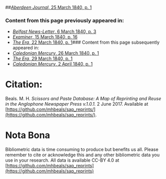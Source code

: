 ##[*Aberdeen Journal*, 25 March 1840, p. 1](https://mhbeals.github.io/sap_html/Aberdeen-Journal/Aberdeen-Journal-25-March-1840-p-1)

### Content from this page previously appeared in:
+ [*Belfast News-Letter*, 6 March 1840, p. 3](https://mhbeals.github.io/sap_html/Belfast-News-Letter/Belfast-News-Letter-6-March-1840-p-3)
+ [*Examiner*, 15 March 1840, p. 16](https://mhbeals.github.io/sap_html/Examiner/Examiner-15-March-1840-p-16)
+ [*The Era*, 22 March 1840, p. 1](https://mhbeals.github.io/sap_html/The-Era/The-Era-22-March-1840-p-1)### Content from this page subsequently appeared in:
+ [*Caledonian Mercury*, 26 March 1840, p. 1](https://mhbeals.github.io/sap_html/Caledonian-Mercury/Caledonian-Mercury-26-March-1840-p-1)
+ [*The Era*, 29 March 1840, p. 1](https://mhbeals.github.io/sap_html/The-Era/The-Era-29-March-1840-p-1)
+ [*Caledonian Mercury*, 2 April 1840, p. 1](https://mhbeals.github.io/sap_html/Caledonian-Mercury/Caledonian-Mercury-2-April-1840-p-1)
                    
# Citation: 

Beals. M. H. *Scissors and Paste Database: A Map of Reprinting and Reuse in the Anglophone Newspaper Press v.1.0.1.* 2 June 2017. Available at [https://github.com/mhbeals/sap_reprints/](https://github.com/mhbeals/sap_reprints/). 
                    
# Nota Bona

Bibliometric data is time consuming to produce but benefits us all. Please remember to cite or acknowledge this and any other bibliometric data you use in your research. All data is available CC-BY 4.0 at [https://github.com/mhbeals/sap_reprints](https://github.com/mhbeals/sap_reprints)